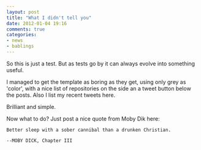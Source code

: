 ```yaml
---
layout: post
title: "What I didn't tell you"
date: 2012-01-04 19:16
comments: true
categories: 
- news
- bablings
---
```


So this is just a test. But as tests go by it can always evolve into something useful.

I managed to get the template as boring as they get, using only grey as 'color', with a nice list of repositories on the side an a tweet button below the posts. Also I list my recent tweets here. 

Brilliant and simple.

Now what to do? Just post a nice quote from Moby Dik here:

	Better sleep with a sober cannibal than a drunken Christian.

	--MOBY DICK, Chapter III
